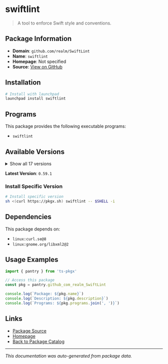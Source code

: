 # swiftlint

> A tool to enforce Swift style and conventions.

## Package Information

- **Domain**: `github.com/realm/SwiftLint`
- **Name**: `swiftlint`
- **Homepage**: Not specified
- **Source**: [View on GitHub](https://github.com/pkgxdev/pantry/tree/main/projects/github.com/realm/SwiftLint/package.yml)

## Installation

```bash
# Install with launchpad
launchpad install swiftlint
```

## Programs

This package provides the following executable programs:

- `swiftlint`

## Available Versions

<details>
<summary>Show all 17 versions</summary>

- `0.59.1`, `0.59.0`, `0.58.2`, `0.58.1`, `0.58.0`
- `0.57.1`, `0.57.0`, `0.56.2`, `0.56.1`, `0.56.0`
- `0.55.1`, `0.55.0`, `0.54.0`, `0.53.0`, `0.52.4`
- `0.52.3`, `0.52.2`

</details>

**Latest Version**: `0.59.1`

### Install Specific Version

```bash
# Install specific version
sh <(curl https://pkgx.sh) swiftlint -- $SHELL -i
```

## Dependencies

This package depends on:

- `linux:curl.se@8`
- `linux:gnome.org/libxml2@2`

## Usage Examples

```typescript
import { pantry } from 'ts-pkgx'

// Access this package
const pkg = pantry.github_com_realm_SwiftLint

console.log(`Package: ${pkg.name}`)
console.log(`Description: ${pkg.description}`)
console.log(`Programs: ${pkg.programs.join(', ')}`)
```

## Links

- [Package Source](https://github.com/pkgxdev/pantry/tree/main/projects/github.com/realm/SwiftLint/package.yml)
- [Homepage](#)
- [Back to Package Catalog](../package-catalog.md)

---

*This documentation was auto-generated from package data.*
